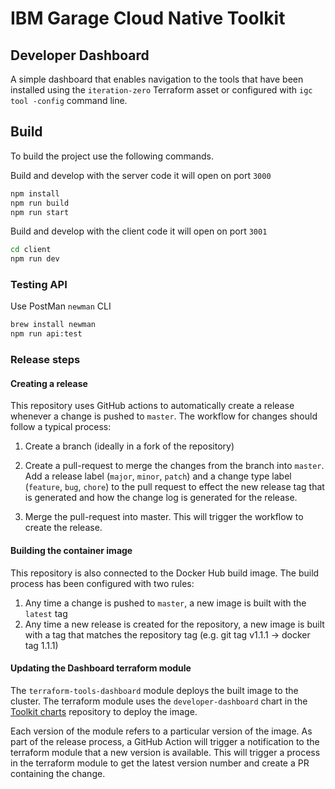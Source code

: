 # IBM Garage Cloud Native Toolkit 
## Developer Dashboard

A simple dashboard that enables navigation to the tools that have been installed
 using the `iteration-zero` Terraform asset or configured with `igc tool
 -config` command line.

## Build

To build the project use the following commands.

Build and develop with the server code it will open on port `3000`
```bash
npm install
npm run build
npm run start
```

Build and develop with the client code it will open on port `3001`
```bash
cd client
npm run dev 

```

### Testing API

Use PostMan `newman` CLI
```bash
brew install newman
npm run api:test
```

### Release steps

#### Creating a release

This repository uses GitHub actions to automatically create a release whenever a change is pushed to `master`. The workflow for changes should follow a typical process:

1. Create a branch (ideally in a fork of the repository)

2. Create a pull-request to merge the changes from the branch into `master`. Add a release label (`major`, `minor`, `patch`) and a change type label (`feature`, `bug`, `chore`) to the pull request to effect the new release tag that is generated and how the change log is generated for the release.

3. Merge the pull-request into master. This will trigger the workflow to create the release.

#### Building the container image

This repository is also connected to the Docker Hub build image. The build process has been configured with two rules:

1. Any time a change is pushed to `master`, a new image is built with the `latest` tag
2. Any time a new release is created for the repository, a new image is built with a tag that matches the repository tag (e.g. git tag v1.1.1 -> docker tag 1.1.1)

#### Updating the Dashboard terraform module

The `terraform-tools-dashboard` module deploys the built image to the cluster. The terraform module uses the `developer-dashboard` chart in the [Toolkit charts](https://github.com/ibm-garage-cloud/toolkit-charts)
repository to deploy the image.

Each version of the module refers to a particular version of the image. As part of the release process, a GitHub Action will trigger a notification
to the terraform module that a new version is available. This will trigger a process in the terraform module to get the latest version number and create a PR containing the change.
